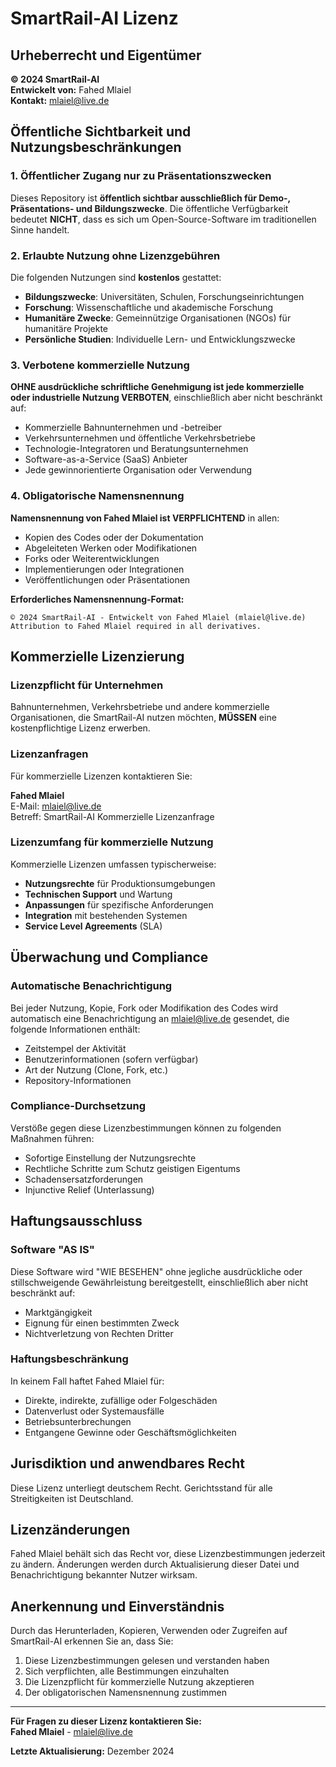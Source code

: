 # SmartRail-AI Lizenz

## Urheberrecht und Eigentümer

**© 2024 SmartRail-AI**  
**Entwickelt von:** Fahed Mlaiel  
**Kontakt:** mlaiel@live.de  

## Öffentliche Sichtbarkeit und Nutzungsbeschränkungen

### 1. Öffentlicher Zugang nur zu Präsentationszwecken

Dieses Repository ist **öffentlich sichtbar ausschließlich für Demo-, Präsentations- und Bildungszwecke**. Die öffentliche Verfügbarkeit bedeutet **NICHT**, dass es sich um Open-Source-Software im traditionellen Sinne handelt.

### 2. Erlaubte Nutzung ohne Lizenzgebühren

Die folgenden Nutzungen sind **kostenlos** gestattet:

- **Bildungszwecke**: Universitäten, Schulen, Forschungseinrichtungen
- **Forschung**: Wissenschaftliche und akademische Forschung
- **Humanitäre Zwecke**: Gemeinnützige Organisationen (NGOs) für humanitäre Projekte
- **Persönliche Studien**: Individuelle Lern- und Entwicklungszwecke

### 3. Verbotene kommerzielle Nutzung

**OHNE ausdrückliche schriftliche Genehmigung ist jede kommerzielle oder industrielle Nutzung VERBOTEN**, einschließlich aber nicht beschränkt auf:

- Kommerzielle Bahnunternehmen und -betreiber
- Verkehrsunternehmen und öffentliche Verkehrsbetriebe  
- Technologie-Integratoren und Beratungsunternehmen
- Software-as-a-Service (SaaS) Anbieter
- Jede gewinnorientierte Organisation oder Verwendung

### 4. Obligatorische Namensnennung

**Namensnennung von Fahed Mlaiel ist VERPFLICHTEND** in allen:
- Kopien des Codes oder der Dokumentation
- Abgeleiteten Werken oder Modifikationen
- Forks oder Weiterentwicklungen
- Implementierungen oder Integrationen
- Veröffentlichungen oder Präsentationen

**Erforderliches Namensnennung-Format:**
```
© 2024 SmartRail-AI - Entwickelt von Fahed Mlaiel (mlaiel@live.de)
Attribution to Fahed Mlaiel required in all derivatives.
```

## Kommerzielle Lizenzierung

### Lizenzpflicht für Unternehmen

Bahnunternehmen, Verkehrsbetriebe und andere kommerzielle Organisationen, die SmartRail-AI nutzen möchten, **MÜSSEN** eine kostenpflichtige Lizenz erwerben.

### Lizenzanfragen

Für kommerzielle Lizenzen kontaktieren Sie:

**Fahed Mlaiel**  
E-Mail: mlaiel@live.de  
Betreff: SmartRail-AI Kommerzielle Lizenzanfrage

### Lizenzumfang für kommerzielle Nutzung

Kommerzielle Lizenzen umfassen typischerweise:
- **Nutzungsrechte** für Produktionsumgebungen
- **Technischen Support** und Wartung
- **Anpassungen** für spezifische Anforderungen
- **Integration** mit bestehenden Systemen
- **Service Level Agreements** (SLA)

## Überwachung und Compliance

### Automatische Benachrichtigung

Bei jeder Nutzung, Kopie, Fork oder Modifikation des Codes wird automatisch eine Benachrichtigung an mlaiel@live.de gesendet, die folgende Informationen enthält:
- Zeitstempel der Aktivität
- Benutzerinformationen (sofern verfügbar)
- Art der Nutzung (Clone, Fork, etc.)
- Repository-Informationen

### Compliance-Durchsetzung

Verstöße gegen diese Lizenzbestimmungen können zu folgenden Maßnahmen führen:
- Sofortige Einstellung der Nutzungsrechte
- Rechtliche Schritte zum Schutz geistigen Eigentums
- Schadensersatzforderungen
- Injunctive Relief (Unterlassung)

## Haftungsausschluss

### Software "AS IS"

Diese Software wird "WIE BESEHEN" ohne jegliche ausdrückliche oder stillschweigende Gewährleistung bereitgestellt, einschließlich aber nicht beschränkt auf:
- Marktgängigkeit
- Eignung für einen bestimmten Zweck
- Nichtverletzung von Rechten Dritter

### Haftungsbeschränkung

In keinem Fall haftet Fahed Mlaiel für:
- Direkte, indirekte, zufällige oder Folgeschäden
- Datenverlust oder Systemausfälle
- Betriebsunterbrechungen
- Entgangene Gewinne oder Geschäftsmöglichkeiten

## Jurisdiktion und anwendbares Recht

Diese Lizenz unterliegt deutschem Recht. Gerichtsstand für alle Streitigkeiten ist Deutschland.

## Lizenzänderungen

Fahed Mlaiel behält sich das Recht vor, diese Lizenzbestimmungen jederzeit zu ändern. Änderungen werden durch Aktualisierung dieser Datei und Benachrichtigung bekannter Nutzer wirksam.

## Anerkennung und Einverständnis

Durch das Herunterladen, Kopieren, Verwenden oder Zugreifen auf SmartRail-AI erkennen Sie an, dass Sie:
1. Diese Lizenzbestimmungen gelesen und verstanden haben
2. Sich verpflichten, alle Bestimmungen einzuhalten
3. Die Lizenzpflicht für kommerzielle Nutzung akzeptieren
4. Der obligatorischen Namensnennung zustimmen

---

**Für Fragen zu dieser Lizenz kontaktieren Sie:**  
**Fahed Mlaiel** - mlaiel@live.de

**Letzte Aktualisierung:** Dezember 2024